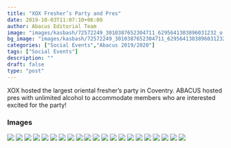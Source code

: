 ```yaml
---
title: "XOX Fresher’s Party and Pres"
date: 2019-10-03T11:07:10+06:00
author: Abacus Editorial Team
image: "images/kasbash/72572249_3010387652304711_6295641303896031232_o.jpg"
bg_image: "images/kasbash/72572249_3010387652304711_6295641303896031232_o.jpg"
categories: ["Social Events","Abacus 2019/2020"]
tags: ["Social Events"]
description: ""
draft: false
type: "post"
---
```


XOX hosted the largest oriental fresher’s party in Coventry. ABACUS hosted pres with unlimited alcohol to accommodate members who are interested excited for the party!

### Images

![](/images/kasbash/71739452_3010382838971859_1845037424019767296_o.jpg)
![](/images/kasbash/71773066_3010386738971469_6095007928207540224_o.jpg)
![](/images/kasbash/71800914_3010376678972475_1233253649493262336_o.jpg)
![](/images/kasbash/71857858_3010386968971446_4063879844813864960_o.jpg)
![](/images/kasbash/71858627_3010376362305840_3170593008785555456_o.jpg)
![](/images/kasbash/71867502_3010388068971336_3296412130101690368_o.jpg)
![](/images/kasbash/71912747_3010378462305630_2984409195865964544_o.jpg)
![](/images/kasbash/71942840_3010378445638965_6800854102151528448_o.jpg)
![](/images/kasbash/71948512_3010385775638232_6883353045153873920_o.jpg)
![](/images/kasbash/72039843_3010388312304645_9081652985263554560_o.jpg)
![](/images/kasbash/72115578_3010389772304499_4736840021108064256_o.jpg)
![](/images/kasbash/72129599_3010376482305828_1880906671593619456_o.jpg)
![](/images/kasbash/72214836_3010382118971931_4344563216102195200_o.jpg)
![](/images/kasbash/72270661_3010377792305697_3891453984669433856_o.jpg)
![](/images/kasbash/72322245_3010380615638748_5135393929406971904_o.jpg)
![](/images/kasbash/72342928_3010380185638791_5308313788099854336_o.jpg)
![](/images/kasbash/72348012_3010376668972476_7999871970327920640_o.jpg)
![](/images/kasbash/72414764_3010379078972235_3386503806484217856_o.jpg)
![](/images/kasbash/72730267_3010378022305674_1503365761941372928_o.jpg)
![](/images/kasbash/72789531_3010387398971403_6918625442597437440_o.jpg)
![](/images/kasbash/72957902_3010377002305776_4040790354033639424_o.jpg)